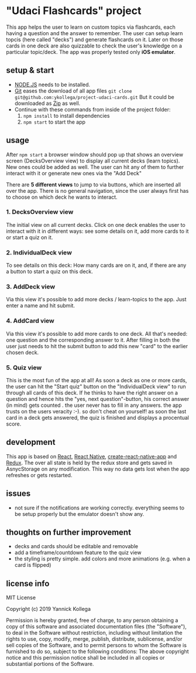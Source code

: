 # "Udaci Flashcards" project

This app helps the user to learn on custom topics via flashcards, each having a question and the answer to remember. The user can setup learn topcis (here called "decks") and generate flashcards on it. Later on those cards in one deck are also quizzable to check the user's knowledge on a particular topic/deck.
The app was properly tested only **iOS emulator**.

## setup & start

-   [NODE.JS](https://nodejs.org/en/download/) needs to be installed.
-   [Git](https://git-scm.com/book/en/v2/Getting-Started-Installing-Git) eases the download of all app files
    `git clone git@github.com:ykollega/project-udaci-cards.git`
    But it could be downloaded as [Zip](https://github.com/ykollega/project-udaci-cards/archive/master.zip) as well.
-   Continue with these commands from inside of the project folder:
    1. `npm install` to install dependencies
    2. `npm start` to start the app

## usage

After `npm start` a browser window should pop up that shows an overview screen (DecksOverview view) to display all current decks (learn topics). New ones could be added as well. The user can hit any of them to further interact with it or generate new ones via the "Add Deck"

There are **5 different views** to jump to via buttons, which are inserted all over the app. There is no general navigation, since the user always first has to choose on which deck he wants to interact.

### 1. DecksOverview view

The initial view on all current decks. Click on one deck enables the user to interact with it in different ways: see some details on it, add more cards to it or start a quiz on it.

### 2. IndividualDeck view

To see details on this deck: How many cards are on it, and, if there are any a button to start a quiz on this deck.

### 3. AddDeck view

Via this view it's possible to add more decks / learn-topics to the app. Just enter a name and hit submit.

### 4. AddCard view

Via this view it's possible to add more cards to one deck. All that's needed: one question and the corresponding answer to it. After filling in both the user just needs to hit the submit button to add this new "card" to the earlier chosen deck.

### 5. Quiz view

This is the most fun of the app at all! As soon a deck as one or more cards, the user can hit the "Start quiz" button on the "IndividualDeck view" to run through all cards of this deck. If he thinks to have the right answer on a question and hence hits the "yes, next question"-button, his correct answer (in mind) gets counted . the user never has to fill in any answers. the app trusts on the users veracity :-). so don't cheat on yourself! as soon the last card in a deck gets answered, the quiz is finished and displays a procentual score.

## development

This app is based on [React](https://reactjs.org/), [React Native](https://facebook.github.io/react-native/), [create-react-native-app](https://github.com/react-community/create-react-native-app) and [Redux](https://redux.js.org/). The over all state is held by the redux store and gets saved in AsnycStorage on any modification. This way no data gets lost when the app refreshes or gets restarted.

## issues

-   not sure if the notifications are working correctly. everything seems to be setup properly but the emulator doesn't show any.

## thoughts on further improvement

-   decks and cards should be editable and removable
-   add a timeframe/countdown feature to the quiz view
-   the styling is pretty simple. add colors and more animations (e.g. when a card is flipped)

## license info

MIT License

Copyright (c) 2019 Yannick Kollega

Permission is hereby granted, free of charge, to any person obtaining a copy of this software and associated documentation files (the "Software"), to deal in the Software without restriction, including without limitation the rights to use, copy, modify, merge, publish, distribute, sublicense, and/or sell copies of the Software, and to permit persons to whom the Software is
furnished to do so, subject to the following conditions: The above copyright notice and this permission notice shall be included in all copies or substantial portions of the Software.
